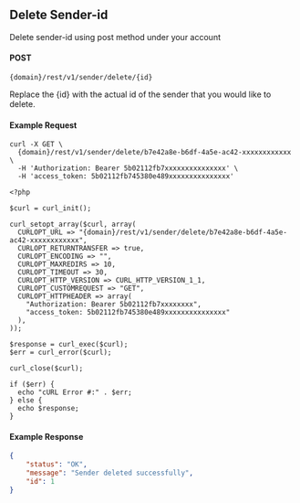 ## Delete Sender-id

Delete sender-id using post method under your account

#### POST

```
{domain}/rest/v1/sender/delete/{id}
```
Replace the {id} with the actual id of the sender that you would like to delete.

#### Example Request

```
curl -X GET \
  {domain}/rest/v1/sender/delete/b7e42a8e-b6df-4a5e-ac42-xxxxxxxxxxxx \
  -H 'Authorization: Bearer 5b02112fb7xxxxxxxxxxxxxxx' \
  -H 'access_token: 5b02112fb745380e489xxxxxxxxxxxxxxx'
```

```
<?php

$curl = curl_init();

curl_setopt_array($curl, array(
  CURLOPT_URL => "{domain}/rest/v1/sender/delete/b7e42a8e-b6df-4a5e-ac42-xxxxxxxxxxxx",
  CURLOPT_RETURNTRANSFER => true,
  CURLOPT_ENCODING => "",
  CURLOPT_MAXREDIRS => 10,
  CURLOPT_TIMEOUT => 30,
  CURLOPT_HTTP_VERSION => CURL_HTTP_VERSION_1_1,
  CURLOPT_CUSTOMREQUEST => "GET",
  CURLOPT_HTTPHEADER => array(
    "Authorization: Bearer 5b02112fb7xxxxxxxx",
    "access_token: 5b02112fb745380e489xxxxxxxxxxxxxxx"
  ),
));

$response = curl_exec($curl);
$err = curl_error($curl);

curl_close($curl);

if ($err) {
  echo "cURL Error #:" . $err;
} else {
  echo $response;
}
```
  
#### Example Response

```json
{
    "status": "OK",
    "message": "Sender deleted successfully",
    "id": 1
}
```
